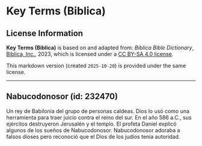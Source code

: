 # Key Terms (Biblica)

## License Information

**Key Terms (Biblica)** is based on and adapted from: _Biblica Bible Dictionary_, [Biblica, Inc.](https://www.biblica.com/), 2023, which is licensed under a [CC BY-SA 4.0 license](https://creativecommons.org/licenses/by-sa/4.0/legalcode.en).

This markdown version (created `2025-10-20`) is provided under the same license.



--------------------------------

## Nabucodonosor (id: 232470)

Un rey de Babilonia del grupo de personas caldeas. Dios lo usó como una herramienta para traer juicio contra el reino del sur. En el año 586 a.C., sus ejércitos destruyeron Jerusalén y el templo. El profeta Daniel explicó algunos de los sueños de Nabucodonosor. Nabucodonosor adoraba a falsos dioses pero reconoció que el Dios de los judíos tenía autoridad.


